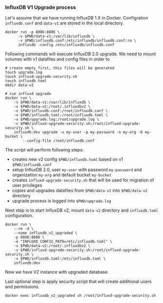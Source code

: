 ### InfluxDB V1 Upgrade process

Let's assume that we have running InfluxDB 1.X in Docker.
Configration `influxdb.conf` and `data-v1` are stored in the local directory. 
```
docker run -p 8086:8086 \
      -v $PWD/data-v1:/var/lib/influxdb \
      -v $PWD/influxdb.conf:/etc/influxdb/influxdb.conf:ro \
      influxdb -config /etc/influxdb/influxdb.conf
```

Following commands will execute InfluxDB 2.0 upgrade. We need to mount volumes with v1 datafiles and config files in 
order to 
```
# create empty first, this files will be generated 
touch upgrade.log
touch influxd-upgrade-security.sh
touch influxdb.toml
mkdir data-v2

# run influxd upgrade
docker run \
	-v $PWD/data-v1:/var/lib/influxdb \
	-v $PWD/data-v2:/root/.influxdbv2 \
	-v $PWD/influxdb.conf:/root/influxdb.conf \
	-v $PWD/influxdb.toml:/root/influxdb.toml \
	-v $PWD/upgrade.log:/root/upgrade.log \
	-v $PWD/influxd-upgrade-security.sh:/root/influxd-upgrade-security.sh \
	influxdb:dev upgrade -u my-user -p my-password -o my-org -b my-bucket \
		--config-file /root/influxdb.conf
```
The script will perform following steps:

- creates new v2 config `$PWD/influxdb.toml` based on v1 `$PWD/influxdb.conf`
- setup InfluxDB 2.0, user `my-user` with password `my-password` and organization `my-org` and default bucket `my-bucket`
- creates `influxd-upgrade-security.sh` that will be used for migration of user privileges 
- copies and upgrades datafiles from `$PWD/data-v1` into `$PWD/data-v2` directory
- upgrade process is logged into `$PWD/upgrade.log`

Next step is to start InfluxDB v2, mount `data-v2` directory and `influxdb.toml` configuration.
```
docker run \
	--rm -d \
	--name influxdb_v2_upgraded \
	-p 8086:8086 \
	-e "INFLUXD_CONFIG_PATH=/etc/influxdb.toml" \
	-v $PWD/data-v2:/root/.influxdbv2 \
	-v $PWD/influxd-upgrade-security.sh:/root/influxd-upgrade-security.sh \
	-v $PWD/influxdb.toml:/etc/influxdb.toml \
	influxdb:dev
```
Now we have V2 instance with upgraded database.

Last optional step is apply security script that will create additional users and permissions.
```
docker exec influxdb_v2_upgraded sh /root/influxd-upgrade-security.sh
```




 
